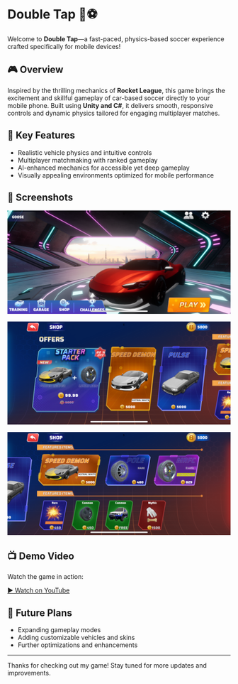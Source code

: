 # Double Tap 🚗⚽️

Welcome to **Double Tap**—a fast-paced, physics-based soccer experience crafted specifically for mobile devices!

## 🎮 Overview

Inspired by the thrilling mechanics of **Rocket League**, this game brings the excitement and skillful gameplay of car-based soccer directly to your mobile phone. Built using **Unity and C#**, it delivers smooth, responsive controls and dynamic physics tailored for engaging multiplayer matches.

## 🌟 Key Features

- Realistic vehicle physics and intuitive controls
- Multiplayer matchmaking with ranked gameplay
- AI-enhanced mechanics for accessible yet deep gameplay
- Visually appealing environments optimized for mobile performance

## 📸 Screenshots

![Gameplay Screenshot 1](IMG_2335.png)

![Gameplay Screenshot 1](IMG_2336.png)

![Gameplay Screenshot 1](IMG_2337.png)

## 📺 Demo Video

Watch the game in action:

[▶️ Watch on YouTube](https://www.youtube.com/watch?v=U7OjdbXFLAo&ab_channel=LucasSj%C3%B6berg)

## 🚀 Future Plans

- Expanding gameplay modes
- Adding customizable vehicles and skins
- Further optimizations and enhancements

---

Thanks for checking out my game! Stay tuned for more updates and improvements.
